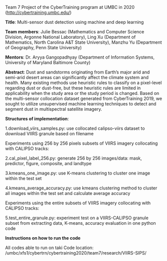 Team 7 Project of the CyberTraining program at UMBC in 2020 (http://cybertraining.umbc.edu/)

**Title**: Multi-sensor dust detection using machine and deep learning

**Team members**: 
Julie Bessac 	(Mathematics and Computer Science Division, Argonne National Laboratory), 
Ling Xu 		(Department of Mathematics, North Carolina A&T State University), 
Manzhu Yu 	(Department of Geography, Penn State University)

**Mentors**: 
Dr. Aryya Gangopadhyay (Department of Information Systems, University of Maryland  Baltimore County)

**Abstract**: 
Dust and sandstorms originating from Earth’s major arid and semi-arid desert areas can significantly affect the climate system and health. Many existing methods use heuristic rules to classify on a pixel-level regarding dust or dust-free, but these heuristic rules are limited in applicability when the study area or the study period is changed. Based on the multi-sensor collocation dataset generated from CyberTraining 2019, we sought to utilize unsupervised machine learning techniques to detect and segment dust in multispectral satellite imagery. 

**Structures of implementation**:

1.download_viirs_samples.py: use collocated calipso-viirs dataset to download VIIRS granule based on filename

Experiments using 256 by 256 pixels subsets of VIIRS imagery collocating with CALIPSO tracks:

2.cal_pixel_label_256.py: generate 256 by 256 images/data: mask, predictor, figure, composite, and landtype

3.kmeans_one_image.py: use K-means clustering to cluster one image within the test set

4.kmeans_average_accuracy.py: use kmeans clustering method to cluster all images within the test set and calculate average accuracy

Experiments using the entire subsets of VIIRS imagery collocating with CALIPSO tracks:

5.test_entire_granule.py: experiment test on a VIIRS-CALIPSO granule subset from extracting data, K-means, accuracy evaluation in one python code

**Instructions on how to run the code**

All codes able to run on taki
Code location: /umbc/xfs1/cybertrn/cybertraining2020/team7/research/VIIRS-SIPS/

